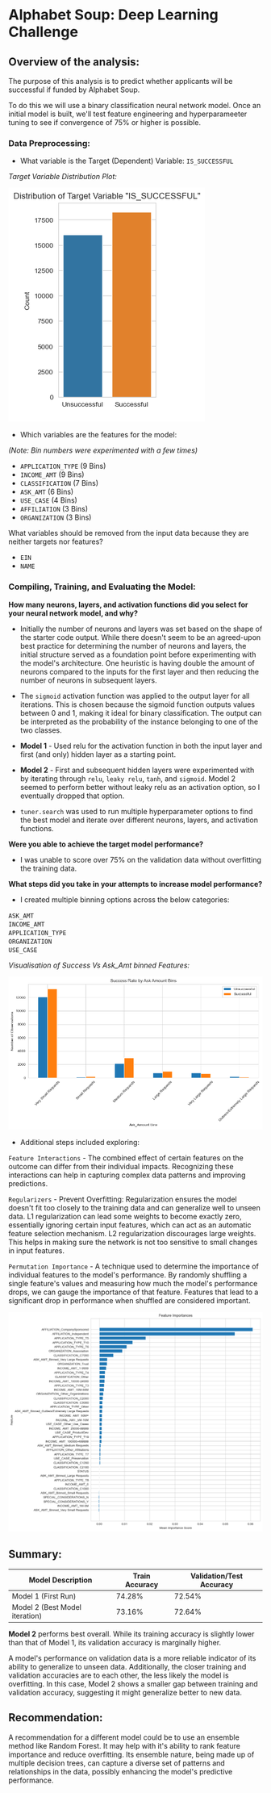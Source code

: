 # Alphabet Soup: Deep Learning Challenge


## Overview of the analysis:
The purpose of this analysis is to predict whether applicants will be successful if funded by Alphabet Soup.


To do this we will use a binary classification neural network model. Once an initial model is built, we'll test feature engineering and hyperparameeter tuning to see if convergence of 75% or higher is possible. 


### Data Preprocessing:
* What variable is the Target (Dependent) Variable:
`IS_SUCCESSFUL`

*Target Variable Distribution Plot:* 

![Target Variable Distribution](plot_images/Target_Variable_Distribution_Plot.png) 

* Which variables are the features for the model:

*(Note: Bin numbers were experimented with a few times)*

 - `APPLICATION_TYPE` (9 Bins)  
 - `INCOME_AMT` (9 Bins)  
 - `CLASSIFICATION` (7 Bins)  
 - `ASK_AMT` (6 Bins)  
 - `USE_CASE` (4 Bins)  
 - `AFFILIATION` (3 Bins)    
 - `ORGANIZATION` (3 Bins)  


What variables should be removed from the input data because they are neither targets nor features?

 - `EIN`  
 - `NAME`  


### Compiling, Training, and Evaluating the Model:
**How many neurons, layers, and activation functions did you select for your neural network model, and why?**

- Initially the number of neurons and layers was set based on the shape of the starter code output. While there doesn't seem to be an agreed-upon best practice for determining the number of neurons and layers, the initial structure served as a foundation point before experimenting with the model's architecture. One heuristic is having double the amount of neurons compared to the inputs for the first layer and then reducing the number of neurons in subsequent layers.

- The `sigmoid` activation function was applied to the output layer for all iterations. This is chosen because the sigmoid function outputs values between 0 and 1, making it ideal for binary classification. The output can be interpreted as the probability of the instance belonging to one of the two classes.

 - **Model 1** - Used relu for the activation function in both the input layer and first (and only) hidden layer as a starting point. 
 - **Model 2** - First and subsequent hidden layers were experimented with by iterating through `relu`, `leaky relu`, `tanh`, and `sigmoid`. Model 2 seemed to perform better without leaky relu as an activation option, so I eventually dropped that option.   
- `tuner.search` was used to run multiple hyperparameter options to find the best model and iterate over different neurons, layers, and activation functions. 

**Were you able to achieve the target model performance?**

- I was unable to score over 75% on the validation data without overfitting the training data. 

**What steps did you take in your attempts to increase model performance?**

 - I created multiple binning options across the below categories:  

  `ASK_AMT`  
  `INCOME_AMT`  
  `APPLICATION_TYPE`  
 `ORGANIZATION`  
 `USE_CASE`
 
*Visualisation of Success Vs Ask_Amt binned Features:*

![Success By Ask_Amt Plot.png](plot_images/Success_By_Ask_Amt_Plot.png)

- Additional steps included exploring:      

`Feature Interactions` - The combined effect of certain features on the outcome can differ from their individual impacts. Recognizing these interactions can help in capturing complex data patterns and improving predictions.

`Regularizers` -  Prevent Overfitting: Regularization ensures the model doesn't fit too closely to the training data and can generalize well to unseen data. L1 regularization can lead some weights to become exactly zero, essentially ignoring certain input features, which can act as an automatic feature selection mechanism. L2 regularization discourages large weights. This helps in making sure the network is not too sensitive to small changes in input features.

`Permutation Importance` - A technique used to determine the importance of individual features to the model's performance. By randomly shuffling a single feature's values and measuring how much the model's performance drops, we can gauge the importance of that feature. Features that lead to a significant drop in performance when shuffled are considered important.  

![Feature Importances Plot](plot_images/Feature_Importances_Plot.png) 

## Summary:
| **Model Description**          | **Train Accuracy** | **Validation/Test Accuracy** |
|----------------------------|----------------|--------------------------|
| Model 1 (First Run)        | 74.28%         | 72.54%                   |
| Model 2 (Best Model iteration) | 73.16%    | 72.64%                   |  



**Model 2** performs best overall.
While its training accuracy is slightly lower than that of Model 1, its validation accuracy is marginally higher. 

A model's performance on validation data is a more reliable indicator of its ability to generalize to unseen data. Additionally, the closer training and validation accuracies are to each other, the less likely the model is overfitting. In this case, Model 2 shows a smaller gap between training and validation accuracy, suggesting it might generalize better to new data.


## Recommendation:
A recommendation for a different model could be to use an ensemble method like Random Forest. It may help with it's ability to rank feature importance and reduce overfitting. Its ensemble nature, being made up of multiple decision trees, can capture a diverse set of patterns and relationships in the data, possibly enhancing the model's predictive performance.

